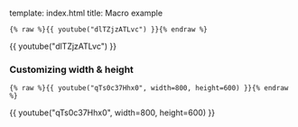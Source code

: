 template: index.html
title: Macro example

```
{% raw %}{{ youtube("dlTZjzATLvc") }}{% endraw %}
```

{{ youtube("dlTZjzATLvc") }}


### Customizing width & height

```
{% raw %}{{ youtube("qTs0c37Hhx0", width=800, height=600) }}{% endraw %}
```

{{ youtube("qTs0c37Hhx0", width=800, height=600) }}


